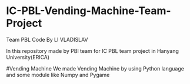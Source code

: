 # IC-PBL-Vending-Machine-Team-Project
Team PBL
Code By LI VLADISLAV

In this repository made by PBl team for IC PBL team project in Hanyang University(ERICA) 

#Vending Machine
We made Vending Machine by using Python language and some module like Numpy and Pygame


